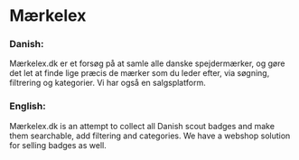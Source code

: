 Mærkelex
========
### Danish:
Mærkelex.dk er et forsøg på at samle alle danske spejdermærker, og gøre det let at finde lige præcis de mærker som du leder efter, via søgning, filtrering og kategorier.
Vi har også en salgsplatform.

### English:
Mærkelex.dk is an attempt to collect all Danish scout badges and make them searchable, add filtering and categories.
We have a webshop solution for selling badges as well.
